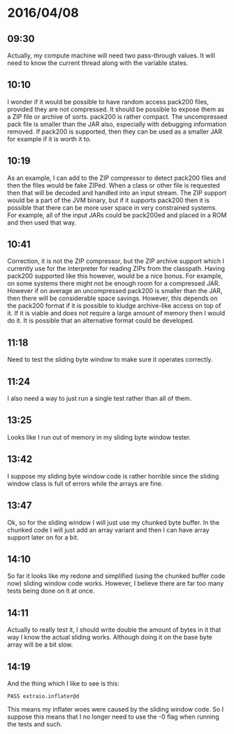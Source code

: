 # 2016/04/08

## 09:30

Actually, my compute machine will need two pass-through values. It will need
to know the current thread along with the variable states.

## 10:10

I wonder if it would be possible to have random access pack200 files, provided
they are not compressed. It should be possible to expose them as a ZIP file or
archive of sorts. pack200 is rather compact. The uncompressed pack file is
smaller than the JAR also, especially with debugging information removed. If
pack200 is supported, then they can be used as a smaller JAR for example if
it is worth it to.

## 10:19

As an example, I can add to the ZIP compressor to detect pack200 files and
then the files would be fake ZIPed. When a class or other file is requested
then that will be decoded and handled into an input stream. The ZIP support
would be a part of the JVM binary, but if it supports pack200 then it is
possible that there can be more user space in very constrained systems. For
example, all of the input JARs could be pack200ed and placed in a ROM and
then used that way.

## 10:41

Correction, it is not the ZIP compressor, but the ZIP archive support which I
currently use for the interpreter for reading ZIPs from the classpath. Having
pack200 supported like this however, would be a nice bonus. For example, on
some systems there might not be enough room for a compressed JAR. However if on
average an uncompressed pack200 is smaller than the JAR, then there will be
considerable space savings. However, this depends on the pack200 format if it
is possible to kludge archive-like access on top of it. If it is viable and
does not require a large amount of memory then I would do it. It is possible
that an alternative format could be developed.

## 11:18

Need to test the sliding byte window to make sure it operates correctly.

## 11:24

I also need a way to just run a single test rather than all of them.

## 13:25

Looks like I run out of memory in my sliding byte window tester.

## 13:42

I suppose my sliding byte window code is rather horrible since the sliding
window class is full of errors while the arrays are fine.

## 13:47

Ok, so for the sliding window I will just use my chunked byte buffer. In the
chunked code I will just add an array variant and then I can have array support
later on for a bit.

## 14:10

So far it looks like my redone and simplified (using the chunked buffer code
now) sliding window code works. However, I believe there are far too many tests
being done on it at once.

## 14:11

Actually to really test it, I should write double the amount of bytes in it
that way I know the actual sliding works. Although doing it on the base byte
array will be a bit slow.

## 14:19

And the thing which I like to see is this:

	PASS extraio.inflater@d

This means my inflater woes were caused by the sliding window code. So I
suppose this means that I no longer need to use the -0 flag when running the
tests and such.

